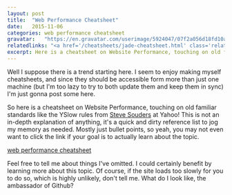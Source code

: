 ```yaml
---
layout: post
title:  "Web Performance Cheatsheet"
date:   2015-11-06
categories: web performance cheatsheet
gravatar:	"https://en.gravatar.com/userimage/5924047/07f2a056d18fd10a7054b7c4d2e73ed8.jpeg"
relatedlinks: "<a href='/cheatsheets/jade-cheatsheet.html' class='relatedlink'>vagrant cheatsheet</a>, <a href='/cheatsheets/jade-cheatsheet.html' class='relatedlink'>jade cheatsheet</a>, <a href='/cheatsheets/regex-cheatsheet.html' class='relatedlink'>regex cheatsheet</a>"
excerpt: Here is a cheatsheet on Website Performance, touching on old familiar standards like the YSlow rules from Yahoo! This is not an in-depth explanation of anything, it's a quick and dirty reference list...
---
```


Well I suppose there is a trend starting here. I seem to enjoy making myself cheatsheets, and since they should be accessible form more than just one machine (but I'm too lazy to try to both update them and keep them in sync) I'm just gonna post some here.

So here is a cheatsheet on Website Performance, touching on old familiar standards like the YSlow rules from 
[Steve Souders](https://twitter.com/souders) at Yahoo! This is not an in-depth explanation of anything, it's a quick and dirty reference list to jog my memory as needed. Mostly just bullet points, so yeah, you may not even want to click the link if your goal is to actually learn about the topic.

[web performance cheatsheet](/cheatsheets/performance.html)

Feel free to tell me about things I've omitted. I could certainly benefit by learning more about this topic. Of course, if the site loads too slowly for you to do so, which is highly unlikely, don't tell me. What do I look like, the ambassador of Github?
